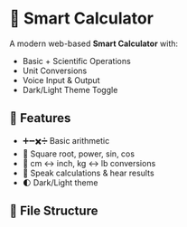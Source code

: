 # 🧠 Smart Calculator

A modern web-based **Smart Calculator** with:
- Basic + Scientific Operations
- Unit Conversions
- Voice Input & Output
- Dark/Light Theme Toggle

## 🚀 Features
- ➕➖✖️➗ Basic arithmetic
- 📐 Square root, power, sin, cos
- 🔄 cm ↔ inch, kg ↔ lb conversions
- 🎤 Speak calculations & hear results
- 🌓 Dark/Light theme

## 📂 File Structure
